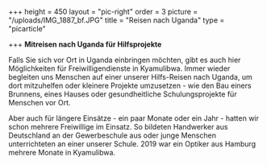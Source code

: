 +++
height = 450
layout = "pic-right"
order = 3
picture = "/uploads/IMG_1887_bf.JPG"
title = "Reisen nach Uganda"
type = "picarticle"

+++
**Mitreisen nach Uganda für Hilfsprojekte**

Falls Sie sich vor Ort in Uganda einbringen möchten, gibt es auch hier Möglichkeiten für Freiwilligendienste in Kyamulibwa. Immer wieder begleiten uns Menschen auf einer unserer Hilfs-Reisen nach Uganda, um dort mitzuhelfen oder kleinere Projekte umzusetzen - wie den Bau einers Brunnens, eines Hauses oder gesundheitliche Schulungsprojekte für Menschen vor Ort. 

Aber auch für längere Einsätze - ein paar Monate oder ein Jahr - hatten wir schon mehrere Freiwillige im Einsatz. So bildeten Handwerker aus Deutschland an der Gewerbeschule aus oder junge Menschen unterrichteten an einer unserer Schule. 2019 war ein Optiker aus Hamburg mehrere Monate in Kyamulibwa. 